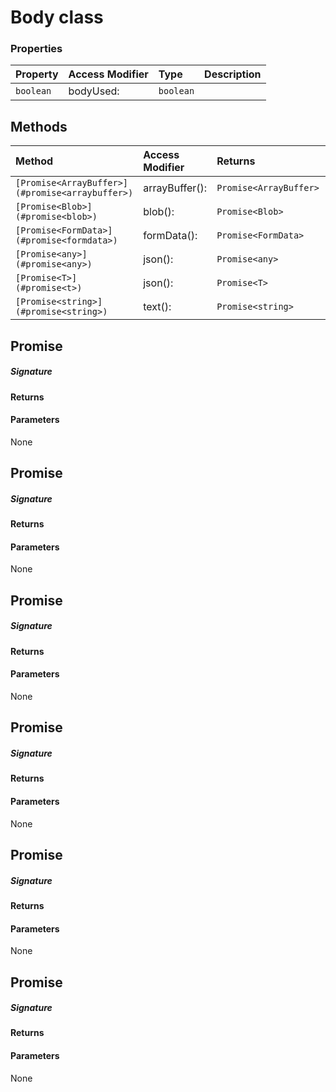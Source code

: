 # Body class




### Properties

| Property	   | Access Modifier | Type	| Description|
|:-------------|:----|:-------|:-----------|
|`boolean`     | bodyUsed: | `boolean` |  |




## Methods

| Method	   | Access Modifier | Returns	| Description|
|:-------------|:----|:-------|:-----------|
|`[Promise<ArrayBuffer>](#promise<arraybuffer>) `     | arrayBuffer(): | `Promise<ArrayBuffer>` |  |
|`[Promise<Blob>](#promise<blob>) `     | blob(): | `Promise<Blob>` |  |
|`[Promise<FormData>](#promise<formdata>) `     | formData(): | `Promise<FormData>` |  |
|`[Promise<any>](#promise<any>) `     | json(): | `Promise<any>` |  |
|`[Promise<T>](#promise<t>) `     | json<T>(): | `Promise<T>` |  |
|`[Promise<string>](#promise<string>) `     | text(): | `Promise<string>` |  |




## Promise<ArrayBuffer>



##### Signature

#### Returns

#### Parameters
None


## Promise<Blob>



##### Signature

#### Returns

#### Parameters
None


## Promise<FormData>



##### Signature

#### Returns

#### Parameters
None


## Promise<any>



##### Signature

#### Returns

#### Parameters
None


## Promise<T>



##### Signature

#### Returns

#### Parameters
None


## Promise<string>



##### Signature

#### Returns

#### Parameters
None


